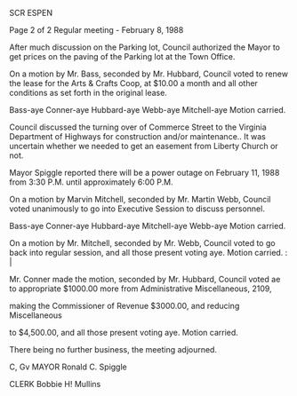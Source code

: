 SCR ESPEN

Page 2 of 2
Regular meeting - February 8, 1988

After much discussion on the Parking lot, Council authorized the Mayor
to get prices on the paving of the Parking lot at the Town Office.

On a motion by Mr. Bass, seconded by Mr. Hubbard, Council voted
to renew the lease for the Arts & Crafts Coop, at $10.00 a month
and all other conditions as set forth in the original lease.

Bass-aye Conner-aye Hubbard-aye Webb-aye Mitchell-aye
Motion carried.

Council discussed the turning over of Commerce Street to the
Virginia Department of Highways for construction and/or maintenance..
It was uncertain whether we needed to get an easement from Liberty
Church or not.

Mayor Spiggle reported there will be a power outage on February
11, 1988 from 3:30 P.M. until approximately 6:00 P.M.

On a motion by Marvin Mitchell, seconded by Mr. Martin Webb,
Council voted unanimously to go into Executive Session to
discuss personnel.

Bass-aye Conner-aye Hubbard-aye Mitchell-aye Webb-aye
Motion carried.

On a motion by Mr. Mitchell, seconded by Mr. Webb, Council voted
to go back into regular session, and all those present voting aye.
Motion carried. : |

Mr. Conner made the motion, seconded by Mr. Hubbard, Council voted ae
to appropriate $1000.00 more from Administrative Miscellaneous, 2109,

making the Commissioner of Revenue $3000.00, and reducing Miscellaneous

to $4,500.00, and all those present voting aye. Motion carried.

There being no further business, the meeting adjourned.

C, Gv MAYOR
Ronald C. Spiggle

CLERK
Bobbie H! Mullins


